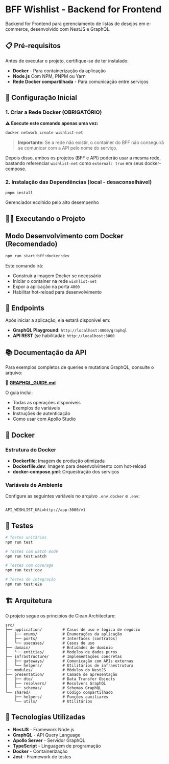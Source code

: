# BFF Wishlist - Backend for Frontend

Backend for Frontend para gerenciamento de listas de desejos em e-commerce, desenvolvido com NestJS e GraphQL.

## 📋 Pré-requisitos

Antes de executar o projeto, certifique-se de ter instalado:

- **Docker** - Para containerização da aplicação
- **Node.js** Com NPM, PNPM ou Yarn
- **Rede Docker compartilhada** - Para comunicação entre serviços

## 🚀 Configuração Inicial

### 1. Criar a Rede Docker (OBRIGATÓRIO)

**⚠️ Execute este comando apenas uma vez:**

```bash
docker network create wishlist-net
```

> **Importante:** Se a rede não existir, o container do BFF não conseguirá se comunicar com a API pelo nome do serviço.

Depois disso, ambos os projetos (BFF e API) poderão usar a mesma rede, bastando referenciar `wishlist-net` como `external: true` em seus docker-compose.

### 2. Instalação das Dependências (local - desaconselhável)

```bash
pnpm install
```
Gerenciador ecolhido pelo alto desempenho

## 🏃‍♂️ Executando o Projeto

## Modo Desenvolvimento com Docker  (Recomendado) 

```bash
npm run start:bff:docker:dev
```

Este comando irá:

- Construir a imagem Docker se necessário
- Iniciar o container na rede `wishlist-net`
- Expor a aplicação na porta `4000`
- Habilitar hot-reload para desenvolvimento

## 🔗 Endpoints

Após iniciar a aplicação, ela estará disponível em:

- **GraphQL Playground**: `http://localhost:4000/graphql`
- **API REST** (se habilitada): `http://localhost:3000`

## 📚 Documentação da API

Para exemplos completos de queries e mutations GraphQL, consulte o arquivo:

📄 **[GRAPHQL_GUIDE.md](./GRAPHQL_GUIDE.md)**

O guia inclui:

- Todas as operações disponíveis
- Exemplos de variáveis
- Instruções de autenticação
- Como usar com Apollo Studio

## 🐳 Docker

### Estrutura do Docker

- **Dockerfile**: Imagem de produção otimizada
- **Dockerfile.dev**: Imagem para desenvolvimento com hot-reload
- **docker-compose.yml**: Orquestração dos serviços

### Variáveis de Ambiente

Configure as seguintes variáveis no arquivo `.env.docker` e `.env`:

```env

API_WISHLIST_URL=http://app:3000/v1

```

## 🧪 Testes

```bash
# Testes unitários
npm run test

# Testes com watch mode
npm run test:watch

# Testes com coverage
npm run test:cov

# Testes de integração
npm run test:e2e
```

## 🏗️ Arquitetura

O projeto segue os princípios de Clean Architecture:

```text
src/
├── application/         # Casos de uso e lógica de negócio
│   ├── enums/           # Enumerações da aplicação
│   ├── ports/           # Interfaces (contratos)
│   └── usecases/        # Casos de uso
├── domain/              # Entidades de domínio
│   └── entities/        # Modelos de dados puros
├── infrastructure/      # Implementações concretas
│   ├── gateways/        # Comunicação com APIs externas
│   └── helpers/         # Utilitários de infraestrutura
├── modules/             # Módulos do NestJS
├── presentation/        # Camada de apresentação
│   ├── dto/             # Data Transfer Objects
│   ├── resolvers/       # Resolvers GraphQL
│   └── schemas/         # Schemas GraphQL
└── shared/              # Código compartilhado
    ├── helpers/         # Funções auxiliares
    └── utils/           # Utilitários
```

## 🔧 Tecnologias Utilizadas

- **NestJS** - Framework Node.js
- **GraphQL** - API Query Language
- **Apollo Server** - Servidor GraphQL
- **TypeScript** - Linguagem de programação
- **Docker** - Containerização
- **Jest** - Framework de testes


